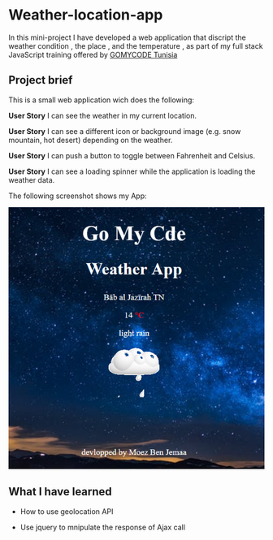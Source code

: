 # Weather-location-app
In this mini-project I have developed a  web application that discript the weather condition , the place , and the temperature , as part of my full stack JavaScript training offered by [GOMYCODE Tunisia](https://www.gomycode.tn)
## Project brief
This is a small web application wich does the following:

<strong>User Story</strong>  I can see the weather in my current location.

<strong>User Story</strong>  I can see a different icon or background image (e.g. snow mountain, hot desert) depending on the weather.

<strong>User Story</strong>  I can push a button to toggle between Fahrenheit and Celsius.
  							
<strong>User Story</strong>	I can see a loading spinner while the application is loading the weather data.



The following screenshot shows my App:
<p align="center">
    <img src="images/screenshot.PNG">
    

</p>

## What I have learned

* How to use geolocation API

* Use jquery to mnipulate the response of Ajax call

